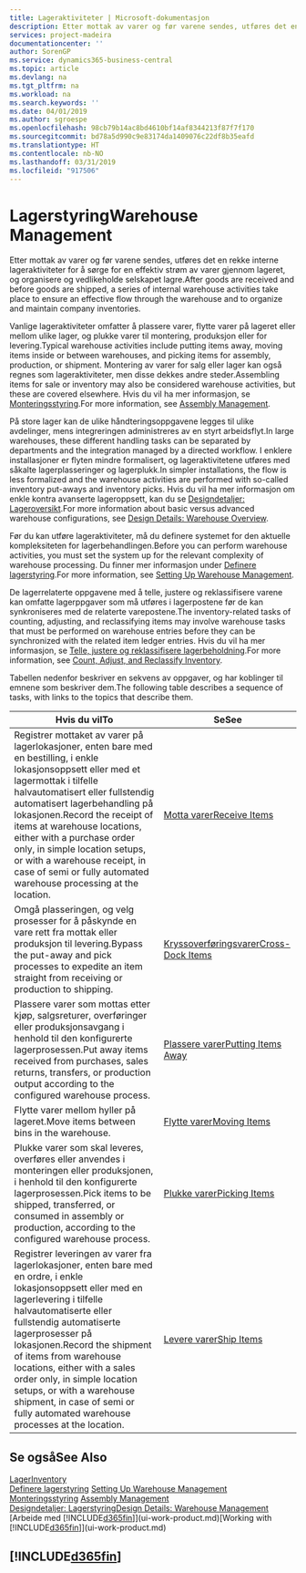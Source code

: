 ```yaml
---
title: Lageraktiviteter | Microsoft-dokumentasjon
description: Etter mottak av varer og før varene sendes, utføres det en rekke interne lageraktiviteter for å sørge for en effektiv strøm av varer gjennom lageret, og organisere og vedlikeholde selskapet lagre.
services: project-madeira
documentationcenter: ''
author: SorenGP
ms.service: dynamics365-business-central
ms.topic: article
ms.devlang: na
ms.tgt_pltfrm: na
ms.workload: na
ms.search.keywords: ''
ms.date: 04/01/2019
ms.author: sgroespe
ms.openlocfilehash: 98cb79b14ac8bd4610bf14af8344213f87f7f170
ms.sourcegitcommit: bd78a5d990c9e83174da1409076c22df8b35eafd
ms.translationtype: HT
ms.contentlocale: nb-NO
ms.lasthandoff: 03/31/2019
ms.locfileid: "917506"
---
```

# <a name="warehouse-management"></a><span data-ttu-id="4e977-103">Lagerstyring</span><span class="sxs-lookup"><span data-stu-id="4e977-103">Warehouse Management</span></span>
<span data-ttu-id="4e977-104">Etter mottak av varer og før varene sendes, utføres det en rekke interne lageraktiviteter for å sørge for en effektiv strøm av varer gjennom lageret, og organisere og vedlikeholde selskapet lagre.</span><span class="sxs-lookup"><span data-stu-id="4e977-104">After goods are received and before goods are shipped, a series of internal warehouse activities take place to ensure an effective flow through the warehouse and to organize and maintain company inventories.</span></span>

<span data-ttu-id="4e977-105">Vanlige lageraktiviteter omfatter å plassere varer, flytte varer på lageret eller mellom ulike lager, og plukke varer til montering, produksjon eller for levering.</span><span class="sxs-lookup"><span data-stu-id="4e977-105">Typical warehouse activities include putting items away, moving items inside or between warehouses, and picking items for assembly, production, or shipment.</span></span> <span data-ttu-id="4e977-106">Montering av varer for salg eller lager kan også regnes som lageraktiviteter, men disse dekkes andre steder.</span><span class="sxs-lookup"><span data-stu-id="4e977-106">Assembling items for sale or inventory may also be considered warehouse activities, but these are covered elsewhere.</span></span> <span data-ttu-id="4e977-107">Hvis du vil ha mer informasjon, se [Monteringsstyring](assembly-assemble-items.md).</span><span class="sxs-lookup"><span data-stu-id="4e977-107">For more information, see [Assembly Management](assembly-assemble-items.md).</span></span>  

<span data-ttu-id="4e977-108">På store lager kan de ulike håndteringsoppgavene legges til ulike avdelinger, mens integreringen administreres av en styrt arbeidsflyt.</span><span class="sxs-lookup"><span data-stu-id="4e977-108">In large warehouses, these different handling tasks can be separated by departments and the integration managed by a directed workflow.</span></span> <span data-ttu-id="4e977-109">I enklere installasjoner er flyten mindre formalisert, og lageraktivitetene utføres med såkalte lagerplasseringer og lagerplukk.</span><span class="sxs-lookup"><span data-stu-id="4e977-109">In simpler installations, the flow is less formalized and the warehouse activities are performed with so-called inventory put-aways and inventory picks.</span></span> <span data-ttu-id="4e977-110">Hvis du vil ha mer informasjon om enkle kontra avanserte lageroppsett, kan du se [Designdetaljer: Lageroversikt](design-details-warehouse-overview.md).</span><span class="sxs-lookup"><span data-stu-id="4e977-110">For more information about basic versus advanced warehouse configurations, see [Design Details: Warehouse Overview](design-details-warehouse-overview.md).</span></span>

<span data-ttu-id="4e977-111">Før du kan utføre lageraktiviteter, må du definere systemet for den aktuelle kompleksiteten for lagerbehandlingen.</span><span class="sxs-lookup"><span data-stu-id="4e977-111">Before you can perform warehouse activities, you must set the system up for the relevant complexity of warehouse processing.</span></span> <span data-ttu-id="4e977-112">Du finner mer informasjon under [Definere lagerstyring](warehouse-setup-warehouse.md).</span><span class="sxs-lookup"><span data-stu-id="4e977-112">For more information, see [Setting Up Warehouse Management](warehouse-setup-warehouse.md).</span></span>

<span data-ttu-id="4e977-113">De lagerrelaterte oppgavene med å telle, justere og reklassifisere varene kan omfatte lagerppgaver som må utføres i lagerpostene før de kan synkroniseres med de relaterte varepostene.</span><span class="sxs-lookup"><span data-stu-id="4e977-113">The inventory-related tasks of counting, adjusting, and reclassifying items may involve warehouse tasks that must be performed on warehouse entries before they can be synchronized with the related item ledger entries.</span></span> <span data-ttu-id="4e977-114">Hvis du vil ha mer informasjon, se [Telle, justere og reklassifisere lagerbeholdning](inventory-how-count-adjust-reclassify.md).</span><span class="sxs-lookup"><span data-stu-id="4e977-114">For more information, see [Count, Adjust, and Reclassify Inventory](inventory-how-count-adjust-reclassify.md).</span></span>

 <span data-ttu-id="4e977-115">Tabellen nedenfor beskriver en sekvens av oppgaver, og har koblinger til emnene som beskriver dem.</span><span class="sxs-lookup"><span data-stu-id="4e977-115">The following table describes a sequence of tasks, with links to the topics that describe them.</span></span>   

|<span data-ttu-id="4e977-116">**Hvis du vil**</span><span class="sxs-lookup"><span data-stu-id="4e977-116">**To**</span></span>|<span data-ttu-id="4e977-117">**Se**</span><span class="sxs-lookup"><span data-stu-id="4e977-117">**See**</span></span>|  
|------------|-------------|  
|<span data-ttu-id="4e977-118">Registrer mottaket av varer på lagerlokasjoner, enten bare med en bestilling, i enkle lokasjonsoppsett eller med et lagermottak i tilfelle halvautomatisert eller fullstendig automatisert lagerbehandling på lokasjonen.</span><span class="sxs-lookup"><span data-stu-id="4e977-118">Record the receipt of items at warehouse locations, either with a purchase order only, in simple location setups, or with a warehouse receipt, in case of semi or fully automated warehouse processing at the location.</span></span>|[<span data-ttu-id="4e977-119">Motta varer</span><span class="sxs-lookup"><span data-stu-id="4e977-119">Receive Items</span></span>](warehouse-how-receive-items.md)|
|<span data-ttu-id="4e977-120">Omgå plasseringen, og velg prosesser for å påskynde en vare rett fra mottak eller produksjon til levering.</span><span class="sxs-lookup"><span data-stu-id="4e977-120">Bypass the put-away and pick processes to expedite an item straight from receiving or production to shipping.</span></span>|[<span data-ttu-id="4e977-121">Kryssoverføringsvarer</span><span class="sxs-lookup"><span data-stu-id="4e977-121">Cross-Dock Items</span></span>](warehouse-how-to-cross-dock-items.md)|    
|<span data-ttu-id="4e977-122">Plassere varer som mottas etter kjøp, salgsreturer, overføringer eller produksjonsavgang i henhold til den konfigurerte lagerprosessen.</span><span class="sxs-lookup"><span data-stu-id="4e977-122">Put away items received from purchases, sales returns, transfers, or production output according to the configured warehouse process.</span></span>|[<span data-ttu-id="4e977-123">Plassere varer</span><span class="sxs-lookup"><span data-stu-id="4e977-123">Putting Items Away</span></span>](warehouse-put-away-items.md)|
|<span data-ttu-id="4e977-124">Flytte varer mellom hyller på lageret.</span><span class="sxs-lookup"><span data-stu-id="4e977-124">Move items between bins in the warehouse.</span></span>|[<span data-ttu-id="4e977-125">Flytte varer</span><span class="sxs-lookup"><span data-stu-id="4e977-125">Moving Items</span></span>](warehouse-move-items.md)|
|<span data-ttu-id="4e977-126">Plukke varer som skal leveres, overføres eller anvendes i monteringen eller produksjonen, i henhold til den konfigurerte lagerprosessen.</span><span class="sxs-lookup"><span data-stu-id="4e977-126">Pick items to be shipped, transferred, or consumed in assembly or production, according to the configured warehouse process.</span></span>|[<span data-ttu-id="4e977-127">Plukke varer</span><span class="sxs-lookup"><span data-stu-id="4e977-127">Picking Items</span></span>](warehouse-pick-items.md)|
|<span data-ttu-id="4e977-128">Registrer leveringen av varer fra lagerlokasjoner, enten bare med en ordre, i enkle lokasjonsoppsett eller med en lagerlevering i tilfelle halvautomatiserte eller fullstendig automatiserte lagerprosesser på lokasjonen.</span><span class="sxs-lookup"><span data-stu-id="4e977-128">Record the shipment of items from warehouse locations, either with a sales order only, in simple location setups, or with a warehouse shipment, in case of semi or fully automated warehouse processes at the location.</span></span>|[<span data-ttu-id="4e977-129">Levere varer</span><span class="sxs-lookup"><span data-stu-id="4e977-129">Ship Items</span></span>](warehouse-how-ship-items.md)|  

## <a name="see-also"></a><span data-ttu-id="4e977-130">Se også</span><span class="sxs-lookup"><span data-stu-id="4e977-130">See Also</span></span>  
[<span data-ttu-id="4e977-131">Lager</span><span class="sxs-lookup"><span data-stu-id="4e977-131">Inventory</span></span>](inventory-manage-inventory.md)  
<span data-ttu-id="4e977-132">[Definere lagerstyring](warehouse-setup-warehouse.md)   </span><span class="sxs-lookup"><span data-stu-id="4e977-132">[Setting Up Warehouse Management](warehouse-setup-warehouse.md)   </span></span>  
<span data-ttu-id="4e977-133">[Monteringsstyring](assembly-assemble-items.md)  </span><span class="sxs-lookup"><span data-stu-id="4e977-133">[Assembly Management](assembly-assemble-items.md)  </span></span>  
[<span data-ttu-id="4e977-134">Designdetaljer: Lagerstyring</span><span class="sxs-lookup"><span data-stu-id="4e977-134">Design Details: Warehouse Management</span></span>](design-details-warehouse-management.md)  
<span data-ttu-id="4e977-135">[Arbeide med [!INCLUDE[d365fin](includes/d365fin_md.md)]](ui-work-product.md)</span><span class="sxs-lookup"><span data-stu-id="4e977-135">[Working with [!INCLUDE[d365fin](includes/d365fin_md.md)]](ui-work-product.md)</span></span>  

## [!INCLUDE[d365fin](includes/free_trial_md.md)]  
